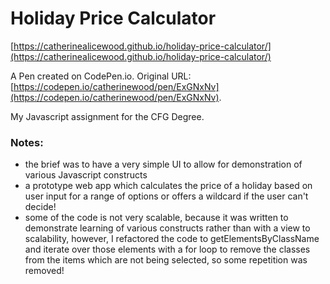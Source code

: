 # Holiday Price Calculator

[https://catherinealicewood.github.io/holiday-price-calculator/](https://catherinealicewood.github.io/holiday-price-calculator/)

A Pen created on CodePen.io. Original URL: [https://codepen.io/catherinewood/pen/ExGNxNv](https://codepen.io/catherinewood/pen/ExGNxNv).

My Javascript assignment for the CFG Degree.

### Notes:
- the brief was to have a very simple UI to allow for demonstration of various Javascript constructs
- a prototype web app which calculates the price of a holiday based on user input for a range of options or offers a wildcard if the user can't decide!
- some of the code is not very scalable, because it was written to demonstrate learning of various constructs rather than with a view to scalability, however, I refactored the code to getElementsByClassName and iterate over those elements with a for loop to remove the classes from the items which are not being selected, so some repetition was removed!